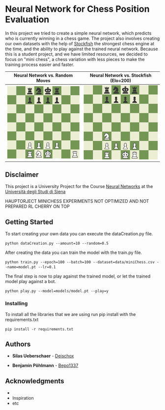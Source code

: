 # Neural Network for Chess Position Evaluation 

In this project we tried to create a simple neural network, which predicts who is currently winning in a chess game. The project also involves creating our own datasets with the help of [Stockfish](https://stockfishchess.org) the strongest chess engine at the time, and the ability to play against the trained neural network. Because this is a student project, and we have limited resources, we decided to focus on "mini chess", a chess variation with less pieces to make the training process easier and faster. 
 
Neural Network vs. Random Moves            |  Neural Network vs. Stockfish (Elo=200)
:-------------------------:|:-------------------------:
![Variation one](images/random.gif)  |  ![Variation two](images/stockfish200.gif)

## Disclaimer 
This project is a University Project for the Course [Neural Networks](https://www.unisi.it/ugov/degreecourse/480727) at the [Università degli Studi di Siena](https://www.unisi.it)

HAUPTORJECT MINICHESS
EXPERIMENTS NOT OPTIMIZED AND NOT PREPARED
RL CHERRY ON TOP

## Getting Started

To start creating your own data you can execute the dataCreation.py file.

```
python dataCreation.py --amount=10 --random=0.5
```

After creating the data you can train the model with the train.py file.

```
python train.py --epoch=100 --batch=100 --dataset=data/miniChess.csv --name=model.pt --lr=0.1
```

The final step is now to play against the trained model, or let the trained model play against a bot.

```
python play.py --model=models/model.pt --play=y
```

### Installing

To install all the libraries that we are using run pip install with the requirements.txt

```
pip install -r requirements.txt
```


## Authors

* **Silas Ueberschaer** - [Deischox](https://github.com/Deischox)

* **Benjamin Pöhlmann** - [Bepo1337](https://github.com/Bepo1337)

## Acknowledgments

* 
* Inspiration
* etc
